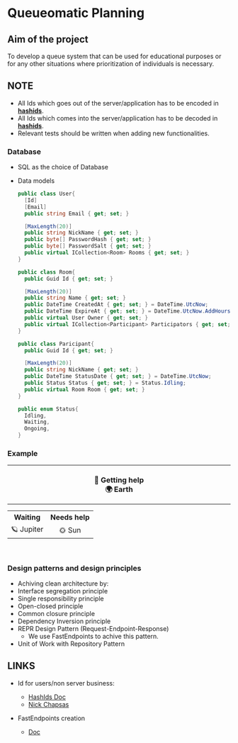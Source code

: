 # Queueomatic Planning

## Aim of the project

To develop a queue system that can be used for educational purposes or for any other situations where prioritization of individuals is necessary.

## NOTE

- All Ids which goes out of the server/application has to be encoded in [**hashids**](LINKS).
- All Ids which comes into the server/application has to be decoded in [**hashids**](LINKS).
- Relevant tests should be written when adding new functionalities.

### Database

- SQL as the choice of Database
- Data models

  ```csharp
  public class User{
    [Id]
    [Email]
    public string Email { get; set; }

    [MaxLength(20)]
    public string NickName { get; set; }
    public byte[] PasswordHash { get; set; }
    public byte[] PasswordSalt { get; set; }
    public virtual ICollection<Room> Rooms { get; set; }
  }
  ```

  ```csharp
  public class Room{
    public Guid Id { get; set; }

    [MaxLength(20)]
    public string Name { get; set; }
    public DateTime CreatedAt { get; set; } = DateTime.UtcNow;
    public DateTime ExpireAt { get; set; } = DateTime.UtcNow.AddHours(12);
    public virtual User Owner { get; set; }
    public virtual ICollection<Participant> Participators { get; set; }
  }
  ```

  ```csharp
  public class Paricipant{
    public Guid Id { get; set; }

    [MaxLength(20)]
    public string NickName { get; set; }
    public DateTime StatusDate { get; set; } = DateTime.UtcNow;
    public Status Status { get; set; } = Status.Idling;
    public virtual Room Room { get; set; }
  }
  ```

  ```csharp
  public enum Status{
    Idling,
    Waiting,
    Ongoing,
  }
  ```

### Example

<hr>
<h3 style="text-align: center;">
🌠 Getting help<br/>
🌍 Earth
 </h3>
<hr>
<table style="text-align: center; margin: auto;">
  <tr>
    <th>Waiting</th>
    <th>Needs help</th>
  </tr>
  <tr>
    <td>🪐 Jupiter</td>
    <td>🌞 Sun</td>
  </tr>
</table>

<br>
<br>

### Design patterns and design principles

- Achiving clean architecture by:
- Interface segregation principle
- Single responsibility principle
- Open-closed principle
- Common closure principle
- Dependency Inversion principle
- REPR Design Pattern (Request-Endpoint-Response)
  - We use FastEndpoints to achive this pattern.
- Unit of Work with Repository Pattern

## LINKS

- Id for users/non server business:

  - [HashIds Doc](https://github.com/ullmark/hashids.net)
  - [Nick Chapsas](https://www.youtube.com/watch?v=tSuwe7FowzE&ab_channel=NickChapsas)

- FastEndpoints creation
  - [Doc](https://fast-endpoints.com/)
